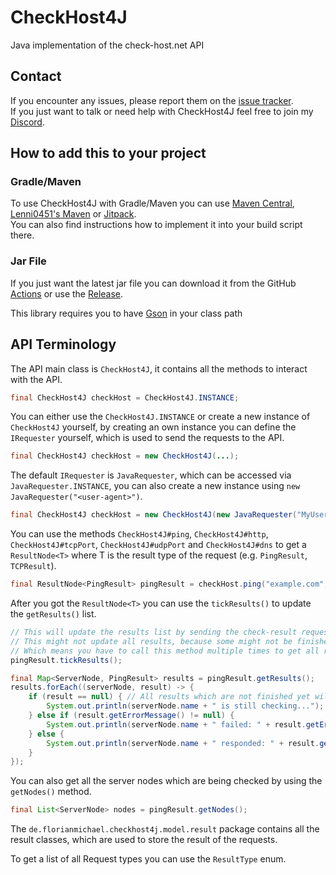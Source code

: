 # CheckHost4J
Java implementation of the check-host.net API

## Contact
If you encounter any issues, please report them on the [issue tracker](https://github.com/FlorianMichael/CheckHost4J/issues).  
If you just want to talk or need help with CheckHost4J feel free to join my [Discord](https://florianmichael.de/discord).

## How to add this to your project
### Gradle/Maven
To use CheckHost4J with Gradle/Maven you can use [Maven Central](https://mvnrepository.com/artifact/de.florianmichael/CheckHost4J), [Lenni0451's Maven](https://maven.lenni0451.net/#/releases/de/florianmichael/CheckHost4J) or [Jitpack](https://jitpack.io/#FlorianMichael/CheckHost4J).  
You can also find instructions how to implement it into your build script there.

### Jar File
If you just want the latest jar file you can download it from the GitHub [Actions](https://github.com/FlorianMichael/CheckHost4J/actions) or use the [Release](https://github.com/FlorianMichael/CheckHost4J/releases).

This library requires you to have [Gson](https://mvnrepository.com/artifact/com.google.code.gson/gson/2.10.1) in your
class path

## API Terminology
The API main class is `CheckHost4J`, it contains all the methods to interact with the API.

```java
final CheckHost4J checkHost = CheckHost4J.INSTANCE;
```

You can either use the `CheckHost4J.INSTANCE` or create a new instance of `CheckHost4J` yourself, by creating
an own instance you can define the `IRequester` yourself, which is used to send the requests to the API.

```java
final CheckHost4J checkHost = new CheckHost4J(...);
```

The default `IRequester` is `JavaRequester`, which can be accessed via `JavaRequester.INSTANCE`, you can also
create a new instance using `new JavaRequester("<user-agent>")`.

```java
final CheckHost4J checkHost = new CheckHost4J(new JavaRequester("MyUserAgent"));
```

You can use the methods `CheckHost4J#ping`, `CheckHost4J#http`, `CheckHost4J#tcpPort`, `CheckHost4J#udpPort`
and `CheckHost4J#dns`
to get a `ResultNode<T>` where T is the result type of the request (e.g. `PingResult`, `TCPResult`).

```java
final ResultNode<PingResult> pingResult = checkHost.ping("example.com", 80 /* max nodes */);
```

After you got the `ResultNode<T>` you can use the `tickResults()` to update the `getResults()` list.

```java
// This will update the results list by sending the check-result request to the API,
// This might not update all results, because some might not be finished yet
// Which means you have to call this method multiple times to get all results (e.g. with a delay of 5 seconds)
pingResult.tickResults();

final Map<ServerNode, PingResult> results = pingResult.getResults();
results.forEach((serverNode, result) -> {
    if (result == null) { // All results which are not finished yet will be null
        System.out.println(serverNode.name + " is still checking...");
    } else if (result.getErrorMessage() != null) {
        System.out.println(serverNode.name + " failed: " + result.getErrorMessage());
    } else {
        System.out.println(serverNode.name + " responded: " + result.getSuccessfulPings() + "/" + result.getTotalPings());
    }
});
```

You can also get all the server nodes which are being checked by using the `getNodes()` method.

```java
final List<ServerNode> nodes = pingResult.getNodes();
```

The `de.florianmichael.checkhost4j.model.result` package contains all the result classes, which are used
to store the result of the requests.

To get a list of all Request types you can use the `ResultType` enum.
